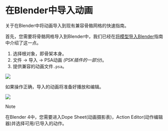 # 在Blender中导入动画
关于在Blender中将动画导入到现有兼容骨骼网格的快速指南。


首先，您需要将骨骼网格导入到Blender中，我们已经在[将模型导入Blender](/Misc/BlenderImportModels.md)指南中介绍了这一点。

1. 选择根对象，即骨架本身。
2. 文件 -> 导入 -> PSA动画 _(PSK插件的一部分)_。
3. 提供兼容的动画文件`.psa`。

![](/Media/ImportAnims/psaBlender.png)


如果操作正确，导入的动画将准备好播放和编辑。

![](/Media/ImportAnims/animBlender.png)

> [!NOTE]  
> 在Blender 4中，您需要进入Dope Sheet(动画摄影表)，Action Editor(动作编辑器)并选择可用/已导入的动作。

